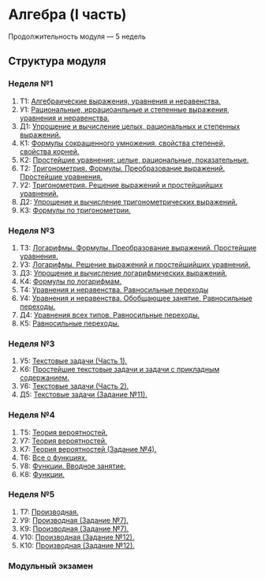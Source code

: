 <head>
  <link rel="stylesheet" type="text/css" media="all" href="./../../css/main.css" />
</head>

# Алгебра (I часть)

Продолжительность модуля — 5 недель

## Структура модуля

### Неделя №1

  1. <span class="theory">Т1:</span> [Алгебраические выражения, уравнения и неравенства.](./components/theory/theory-1.md)
  2. <span class="class">У1:</span> [Рациональныe, иррациоанльныe и степенныe выражения, уравнения и неравенства.](./components/class/class-1.md)
  3. <span class="homework">Д1:</span> [Упрощение и вычисление целых, рациональных и степенных выражений.](./components/homework/homework-1.md)
  4. <span class="quiz">К1:</span> [Формулы сокращенного умножения, свойства степеней, свойства корней.](./components/quiz/quiz-1.md)
  5. <span class="quiz">К2:</span> [Простейшие уравнения: целые, рациональные, показательные.](./components/quiz/elementary-ecuations-1.md)
  6. <span class="theory">Т2:</span> [Тригонометрия. Формулы. Преобразование выражений. Простейшие уравнения.](./components/theory/theory-2.md)
  7. <span class="class">У2:</span> [Тригонометрия. Решение выражений и простейшийших уравнений.](./components/class/class-2.md)
  8. <span class="homework">Д2:</span> [Упрощение и вычисление тригонометрических выражений.](./components/homework/homework-2.md)
  9.  <span class="quiz">К3:</span> [Формулы по тригонометрии.](./components/quiz/quiz-3.md)

### Неделя №3

  1.  <span class="theory">Т3:</span> [Логарифмы. Формулы. Преобразование выражений. Простейшие уравнения.](./components/theory/theory-3.md)
  2.  <span class="class">У3:</span> [Логарифмы. Решение выражений и простейшийших уравнений.](./components/class/class-3.md)
  3.  <span class="homework">Д3:</span> [Упрощение и вычисление логарифмических выражений.](./components/homework/homework-3.md)
  4.  <span class="quiz">К4:</span> [Формулы по логарифмам.](./components/quiz/quiz-4.md)
  5.  <span class="theory">Т4:</span> [Уравнения и неравенства. Равносильные переходы](./components/theory/theory-4.md)
  6.  <span class="class">У4:</span> [Уравнения и неравенства. Обобщающее занятие. Равносильные переходы.](./components/class/class-4.md)
  7.  <span class="homework">Д4:</span> [Уравнения всех типов. Равносильные переходы.](./components/homework/homework-4.md)
  8.  <span class="quiz">К5:</span> [Равносильные переходы.](./components/quiz/quiz-5.md)

### Неделя №3

  1.  <span class="class">У5:</span> [Текстовые задачи (Часть 1).](./components/class/class-5.md)
  2.  <span class="quiz">К6:</span> [Простейшие текстовые задачи и задачи с прикладным содержанием.](./components/quiz/quiz-6.md)
  3.  <span class="class">У6:</span> [Текстовые задачи (Часть 2).](./components/class/class-6.md)
  4.  <span class="homework">Д5:</span> [Текстовые задачи (Задание №11).](./components/homework/homework-5.md)

### Неделя №4

  1.  <span class="theory">Т5:</span> [Теория вероятностей.](./components/theory/theory-5.md)
  2.  <span class="class">У7:</span> [Теория вероятностей.](./components/class/class-7.md)
  3.  <span class="quiz">К7:</span> [Теория вероятностей (Задание №4).](./components/quiz/quiz-7.md)
  4.  <span class="theory">Т6:</span> [Все о функциях.](./components/theory/theory-6.md)
  5.  <span class="class">У8:</span> [Функции. Вводное занятие.](./components/class/class-8.md)
  6.  <span class="quiz">К8:</span> [Функции.](./components/quiz/quiz-8.md)

### Неделя №5

  1.  <span class="theory">Т7:</span> [Производная.](./components/theory/theory-7.md)
  2.  <span class="class">У9:</span> [Производная (Задание №7).](./components/class/class-9.md)
  3.  <span class="quiz">К9:</span> [Производная (Задание №7).](./components/quiz/quiz-9.md)
  4.  <span class="class">У10:</span> [Производная (Задание №12).](./components/class/class-10.md)
  5.  <span class="quiz">К10:</span> [Производная (Задание №12).](./components/quiz/quiz-10.md)

### Модульный экзамен [](./components/exam/exam-1.md)